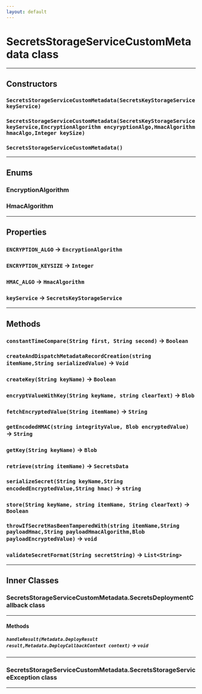 ```yaml
---
layout: default
---
```

# SecretsStorageServiceCustomMetadata class
---
## Constructors
### `SecretsStorageServiceCustomMetadata(SecretsKeyStorageService keyService)`
### `SecretsStorageServiceCustomMetadata(SecretsKeyStorageService keyService,EncryptionAlgorithm encyryptionAlgo,HmacAlgorithm hmacAlgo,Integer keySize)`
### `SecretsStorageServiceCustomMetadata()`
---
## Enums
### EncryptionAlgorithm

### HmacAlgorithm

---
## Properties

### `ENCRYPTION_ALGO` → `EncryptionAlgorithm`

### `ENCRYPTION_KEYSIZE` → `Integer`

### `HMAC_ALGO` → `HmacAlgorithm`

### `keyService` → `SecretsKeyStorageService`

---
## Methods
### `constantTimeCompare(String first, String second)` → `Boolean`
### `createAndDispatchMetadataRecordCreation(string itemName,String serializedValue)` → `Void`
### `createKey(String keyName)` → `Boolean`
### `encryptValueWithKey(String keyName, string clearText)` → `Blob`
### `fetchEncryptedValue(String itemName)` → `String`
### `getEncodedHMAC(string integrityValue, Blob encryptedValue)` → `String`
### `getKey(String keyName)` → `Blob`
### `retrieve(string itemName)` → `SecretsData`
### `serializeSecret(String keyName,String encodedEncryptedValue,String hmac)` → `string`
### `store(String keyName, string itemName, String clearText)` → `Boolean`
### `throwIfSecretHasBeenTamperedWith(string itemName,String payloadHmac,String payloadHmacAlgorithm,Blob payloadEncryptedValue)` → `void`
### `validateSecretFormat(String secretString)` → `List<String>`
---
## Inner Classes

### SecretsStorageServiceCustomMetadata.SecretsDeploymentCallback class
---
#### Methods
##### `handleResult(Metadata.DeployResult result,Metadata.DeployCallbackContext context)` → `void`
---
### SecretsStorageServiceCustomMetadata.SecretsStorageServiceException class
---
